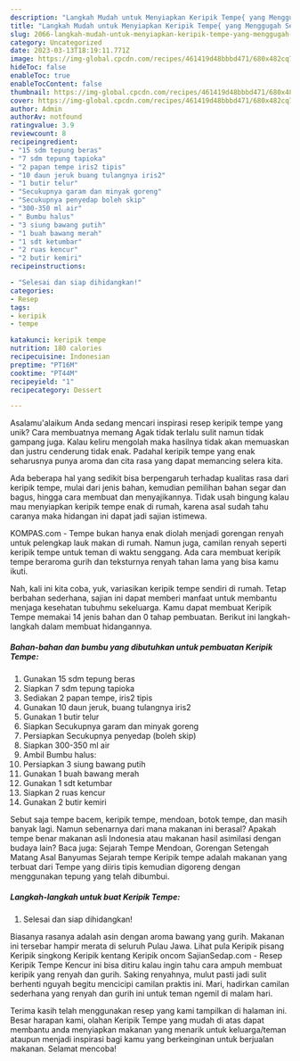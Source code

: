 ```yaml
---
description: "Langkah Mudah untuk Menyiapkan Keripik Tempe{ yang Menggugah Selera"
title: "Langkah Mudah untuk Menyiapkan Keripik Tempe{ yang Menggugah Selera"
slug: 2066-langkah-mudah-untuk-menyiapkan-keripik-tempe-yang-menggugah-selera
category: Uncategorized
date: 2023-03-13T18:19:11.771Z
image: https://img-global.cpcdn.com/recipes/461419d48bbbd471/680x482cq70/keripik-tempe-foto-resep-utama.jpg
hideToc: false
enableToc: true
enableTocContent: false
thumbnail: https://img-global.cpcdn.com/recipes/461419d48bbbd471/680x482cq70/keripik-tempe-foto-resep-utama.jpg
cover: https://img-global.cpcdn.com/recipes/461419d48bbbd471/680x482cq70/keripik-tempe-foto-resep-utama.jpg
author: Admin
authorAv: notfound
ratingvalue: 3.9
reviewcount: 8
recipeingredient:
- "15 sdm tepung beras"
- "7 sdm tepung tapioka"
- "2 papan tempe iris2 tipis"
- "10 daun jeruk buang tulangnya iris2"
- "1 butir telur"
- "Secukupnya garam dan minyak goreng"
- "Secukupnya penyedap boleh skip"
- "300-350 ml air"
- " Bumbu halus"
- "3 siung bawang putih"
- "1 buah bawang merah"
- "1 sdt ketumbar"
- "2 ruas kencur"
- "2 butir kemiri"
recipeinstructions:

- "Selesai dan siap dihidangkan!"
categories:
- Resep
tags:
- keripik
- tempe

katakunci: keripik tempe 
nutrition: 180 calories
recipecuisine: Indonesian
preptime: "PT16M"
cooktime: "PT44M"
recipeyield: "1"
recipecategory: Dessert

---
```



Asalamu'alaikum Anda sedang mencari inspirasi resep keripik tempe yang unik? Cara membuatnya memang Agak tidak terlalu sulit namun tidak gampang juga. Kalau keliru mengolah maka hasilnya tidak akan memuaskan dan justru cenderung tidak enak. Padahal keripik tempe yang enak seharusnya punya aroma dan cita rasa yang dapat memancing selera kita.


Ada beberapa hal yang sedikit bisa berpengaruh terhadap kualitas rasa dari keripik tempe, mulai dari jenis bahan, kemudian pemilihan bahan segar dan bagus, hingga cara membuat dan menyajikannya. Tidak usah bingung kalau mau menyiapkan keripik tempe enak di rumah, karena asal sudah tahu caranya maka hidangan ini dapat jadi sajian istimewa.

KOMPAS.com - Tempe bukan hanya enak diolah menjadi gorengan renyah untuk pelengkap lauk makan di rumah. Namun juga, camilan renyah seperti keripik tempe untuk teman di waktu senggang. Ada cara membuat keripik tempe beraroma gurih dan teksturnya renyah tahan lama yang bisa kamu ikuti.


Nah, kali ini kita coba, yuk, variasikan keripik tempe sendiri di rumah. Tetap berbahan sederhana, sajian ini dapat memberi manfaat untuk membantu menjaga kesehatan tubuhmu sekeluarga. Kamu dapat membuat Keripik Tempe memakai 14 jenis bahan dan 0 tahap pembuatan. Berikut ini langkah-langkah dalam membuat hidangannya.

<!--inarticleads1-->

##### Bahan-bahan dan bumbu yang dibutuhkan untuk pembuatan Keripik Tempe:

1. Gunakan 15 sdm tepung beras
1. Siapkan 7 sdm tepung tapioka
1. Sediakan 2 papan tempe, iris2 tipis
1. Gunakan 10 daun jeruk, buang tulangnya iris2
1. Gunakan 1 butir telur
1. Siapkan Secukupnya garam dan minyak goreng
1. Persiapkan Secukupnya penyedap (boleh skip)
1. Siapkan 300-350 ml air
1. Ambil  Bumbu halus:
1. Persiapkan 3 siung bawang putih
1. Gunakan 1 buah bawang merah
1. Gunakan 1 sdt ketumbar
1. Siapkan 2 ruas kencur
1. Gunakan 2 butir kemiri


Sebut saja tempe bacem, keripik tempe, mendoan, botok tempe, dan masih banyak lagi. Namun sebenarnya dari mana makanan ini berasal? Apakah tempe benar makanan asli Indonesia atau makanan hasil asimilasi dengan budaya lain? Baca juga: Sejarah Tempe Mendoan, Gorengan Setengah Matang Asal Banyumas Sejarah tempe Keripik tempe adalah makanan yang terbuat dari Tempe yang diiris tipis kemudian digoreng dengan menggunakan tepung yang telah dibumbui. 

<!--inarticleads2-->

##### Langkah-langkah untuk buat Keripik Tempe:


1. Selesai dan siap dihidangkan!

Biasanya rasanya adalah asin dengan aroma bawang yang gurih. Makanan ini tersebar hampir merata di seluruh Pulau Jawa. Lihat pula Keripik pisang Keripik singkong Keripik kentang Keripik oncom SajianSedap.com - Resep Keripik Tempe Kencur ini bisa ditiru kalau ingin tahu cara ampuh membuat keripik yang renyah dan gurih. Saking renyahnya, mulut pasti jadi sulit berhenti nguyah begitu mencicipi camilan praktis ini. Mari, hadirkan camilan sederhana yang renyah dan gurih ini untuk teman ngemil di malam hari. 

Terima kasih telah menggunakan resep yang kami tampilkan di halaman ini. Besar harapan kami, olahan Keripik Tempe yang mudah di atas dapat membantu anda menyiapkan makanan yang menarik untuk keluarga/teman ataupun menjadi inspirasi bagi kamu yang berkeinginan untuk berjualan makanan. Selamat mencoba!
